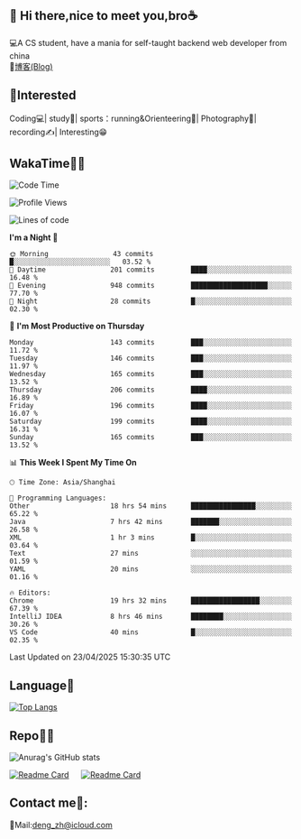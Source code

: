 👋 Hi there,nice to meet you,bro☕
---
💻A CS student, have a mania for self-taught backend web developer from china   
📌[博客(Blog)](https://github.com/HealUP/MyBlog)

 <!-- waka-box start -->
 <!-- waka-box end -->
 
🧲**Interested**
--
Coding💻| study📖| sports：running&Orienteering🏃‍| Photography📸| recording✍️| Interesting😁

WakaTime👨‍💻
---
<!--START_SECTION:waka-->
![Code Time](http://img.shields.io/badge/Code%20Time-2%2C890%20hrs-blue)

![Profile Views](http://img.shields.io/badge/Profile%20Views-0-blue)

![Lines of code](https://img.shields.io/badge/From%20Hello%20World%20I%27ve%20Written-205.1%20thousand%20lines%20of%20code-blue)

**I'm a Night 🦉** 

```text
🌞 Morning                43 commits          █░░░░░░░░░░░░░░░░░░░░░░░░   03.52 % 
🌆 Daytime                201 commits         ████░░░░░░░░░░░░░░░░░░░░░   16.48 % 
🌃 Evening                948 commits         ███████████████████░░░░░░   77.70 % 
🌙 Night                  28 commits          █░░░░░░░░░░░░░░░░░░░░░░░░   02.30 % 
```
📅 **I'm Most Productive on Thursday** 

```text
Monday                   143 commits         ███░░░░░░░░░░░░░░░░░░░░░░   11.72 % 
Tuesday                  146 commits         ███░░░░░░░░░░░░░░░░░░░░░░   11.97 % 
Wednesday                165 commits         ███░░░░░░░░░░░░░░░░░░░░░░   13.52 % 
Thursday                 206 commits         ████░░░░░░░░░░░░░░░░░░░░░   16.89 % 
Friday                   196 commits         ████░░░░░░░░░░░░░░░░░░░░░   16.07 % 
Saturday                 199 commits         ████░░░░░░░░░░░░░░░░░░░░░   16.31 % 
Sunday                   165 commits         ███░░░░░░░░░░░░░░░░░░░░░░   13.52 % 
```


📊 **This Week I Spent My Time On** 

```text
🕑︎ Time Zone: Asia/Shanghai

💬 Programming Languages: 
Other                    18 hrs 54 mins      ████████████████░░░░░░░░░   65.22 % 
Java                     7 hrs 42 mins       ███████░░░░░░░░░░░░░░░░░░   26.58 % 
XML                      1 hr 3 mins         █░░░░░░░░░░░░░░░░░░░░░░░░   03.64 % 
Text                     27 mins             ░░░░░░░░░░░░░░░░░░░░░░░░░   01.59 % 
YAML                     20 mins             ░░░░░░░░░░░░░░░░░░░░░░░░░   01.16 % 

🔥 Editors: 
Chrome                   19 hrs 32 mins      █████████████████░░░░░░░░   67.39 % 
IntelliJ IDEA            8 hrs 46 mins       ████████░░░░░░░░░░░░░░░░░   30.26 % 
VS Code                  40 mins             █░░░░░░░░░░░░░░░░░░░░░░░░   02.35 % 
```


 Last Updated on 23/04/2025 15:30:35 UTC
<!--END_SECTION:waka-->

Language🚀
---
[![Top Langs](https://github-readme-stats.vercel.app/api/top-langs/?username=HealUP&layout=compact&hide_border=true)](https://github.com/HealUP)

Repo🧑‍💻
---
![Anurag's GitHub stats](https://github-readme-stats.vercel.app/api?username=HealUP&count_private=true&show_icons=true&theme=gruvbox&hide_border=true) 

[![Readme Card](https://github-readme-stats.vercel.app/api/pin/?username=HealUP&repo=InternetEy&theme=transparent)](https://github.com/HealUP/InternetEy) &emsp;
[![Readme Card](https://github-readme-stats.vercel.app/api/pin/?username=HealUP&repo=CampusExperience&theme=transparent)](https://github.com/HealUP/CampusExperience)


Contact me📱:
---
📮Mail:deng_zh@icloud.com  

